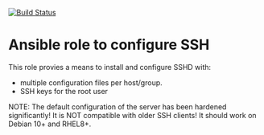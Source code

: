 [![Build Status](https://drone.element-networks.nl/api/badges/Element-Networks/ansible-role-sshd/status.svg)](https://drone.element-networks.nl/Element-Networks/ansible-role-sshd)

# Ansible role to configure SSH
This role provies a means to install and configure SSHD with:

* multiple configuration files per host/group.
* SSH keys for the root user

NOTE: The default configuration of the server has been hardened significantly! It is NOT compatible with older SSH clients!
It should work on Debian 10+ and RHEL8+.
